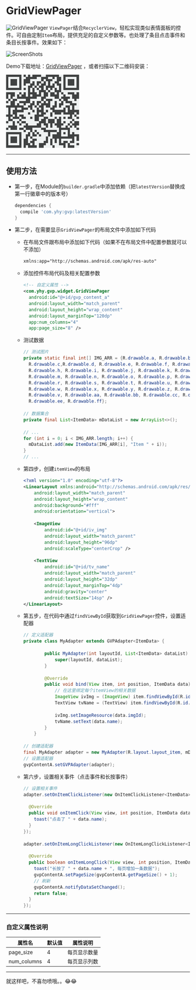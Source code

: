 # GridViewPager
![GridViewPager](https://img.shields.io/badge/GridViewPager-1.1.0-brightgreen.svg) `ViewPager`结合`RecyclerView`，轻松实现类似表情面板的控件。可自由定制`Item`布局，提供充足的自定义参数等。也处理了条目点击事件和条目长按事件。效果如下：

![ScreenShots](imgs/screenshots.gif)

Demo下载地址：<a href="https://fir.im/gvpmg2w">GridViewPager</a> ，或者扫描以下二维码安装：

![GridViewPager](imgs/download.png)



--------------------------------------------------

## 使用方法

* 第一步，在Module的`builder.gradle`中添加依赖（把`latestVersion`替换成第一行徽章中的版本号）

  ```groovy
  dependencies {
  	compile 'com.yhy:gvp:latestVersion'
  }
  ```

* 第二步，在需要显示`GridViewPager`的布局文件中添加如下代码

  * 在布局文件跟布局中添加如下代码（如果不在布局文件中配置参数就可以不添加）

    ```xml
    xmlns:app="http://schemas.android.com/apk/res-auto"
    ```

  * 添加控件布局代码及相关配置参数

    ```xml
    <!-- 自定义属性 -->
    <com.yhy.gvp.widget.GridViewPager
      android:id="@+id/gvp_content_a"
      android:layout_width="match_parent"
      android:layout_height="wrap_content"
      android:layout_marginTop="120dp"
      app:num_columns="4"
      app:page_size="8" />
    ```

  * 测试数据

    ```java
    // 测试图片
    private static final int[] IMG_ARR = {R.drawable.a, R.drawable.b, 
      R.drawable.c,R.drawable.d, R.drawable.e, R.drawable.f, R.drawable.g, 
      R.drawable.h, R.drawable.i, R.drawable.j, R.drawable.k, R.drawable.l, 
      R.drawable.m, R.drawable.n, R.drawable.o, R.drawable.p, R.drawable.q, 
      R.drawable.r, R.drawable.s, R.drawable.t, R.drawable.u, R.drawable.v, 
      R.drawable.w, R.drawable.x, R.drawable.y, R.drawable.z, R.drawable.u, 
      R.drawable.v, R.drawable.aa, R.drawable.bb, R.drawable.cc, R.drawable.dd,
      R.drawable.ee, R.drawable.ff};

    // 数据集合
    private final List<ItemData> mDataList = new ArrayList<>();

    // ...
    for (int i = 0; i < IMG_ARR.length; i++) {
      mDataList.add(new ItemData(IMG_ARR[i], "Item " + i));
    }
    // ...
    ```

  * 第四步，创建`itemView`的布局

    ```xml
    <?xml version="1.0" encoding="utf-8"?>
    <LinearLayout xmlns:android="http://schemas.android.com/apk/res/android"
        android:layout_width="match_parent"
        android:layout_height="wrap_content"
        android:background="#fff"
        android:orientation="vertical">

        <ImageView
            android:id="@+id/iv_img"
            android:layout_width="match_parent"
            android:layout_height="96dp"
            android:scaleType="centerCrop" />

        <TextView
            android:id="@+id/tv_name"
            android:layout_width="match_parent"
            android:layout_height="32dp"
            android:layout_marginTop="4dp"
            android:gravity="center"
            android:textSize="14sp" />
    </LinearLayout>
    ```

  * 第五步，在代码中通过`findViewById`获取到`GridViewPager`控件，设置适配器

    ```java
    // 定义适配器
    private class MyAdapter extends GVPAdapter<ItemData> {

            public MyAdapter(int layoutId, List<ItemData> dataList) {
                super(layoutId, dataList);
            }

            @Override
            public void bind(View item, int position, ItemData data) {
                // 在这里绑定每个itemView的相关数据
                ImageView ivImg = (ImageView) item.findViewById(R.id.iv_img);
                TextView tvName = (TextView) item.findViewById(R.id.tv_name);

                ivImg.setImageResource(data.imgId);
                tvName.setText(data.name);
            }
        }

    // 创建适配器
    final MyAdapter adapter = new MyAdapter(R.layout.layout_item, mDataList);
    // 设置适配器
    gvpContentA.setGVPAdapter(adapter);
    ```

  * 第六步，设置相关事件（点击事件和长按事件）

    ```java
    // 设置相关事件
    adapter.setOnItemClickListener(new OnItemClickListener<ItemData>() {

      @Override
      public void onItemClick(View view, int position, ItemData data) {
        toast("点击了 " + data.name);
      }
    });

    adapter.setOnItemLongClickListener(new OnItemLongClickListener<ItemData>() {

      @Override
      public boolean onItemLongClick(View view, int position, ItemData data) {
        toast("长按了 " + data.name + ", 每页增加一条数据");
        gvpContentA.setPageSize(gvpContentA.getPageSize() + 1);
        // 刷新
        gvpContentA.notifyDataSetChanged();
        return false;
      }
    });
    ```

--------------------------------------------------------------

### 自定义属性说明

| 属性名         | 默认值  | 属性说明   |
| ----------- | ---- | ------ |
| page_size   | 4    | 每页显示数量 |
| num_columns | 4    | 每页显示列数 |

------------------------------------------------------------------

就这样吧，不喜勿喷哦。。:joy::joy:
